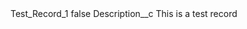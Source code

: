 <?xml version="1.0" encoding="UTF-8"?>
<CustomMetadata xmlns="http://soap.sforce.com/2006/04/metadata" xmlns:xsi="http://www.w3.org/2001/XMLSchema-instance" xmlns:xsd="http://www.w3.org/2001/XMLSchema">
    <label>Test_Record_1</label>
    <protected>false</protected>
    <values>
        <field>Description__c</field>
        <value xsi:type="xsd:string">This is a test record</value>
    </values>
</CustomMetadata>
